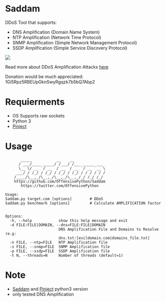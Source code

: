 # Saddam
DDoS Tool that supports:
  * DNS Amplification (Domain Name System)
  * NTP Amplification (Network Time Protocol)
  * SNMP Amplification (Simple Network Management Protocol)
  * SSDP Amplification (Simple Service Discovery Protocol)

![](http://2.bp.blogspot.com/-TkNwFJsznto/VOs3l0uSgDI/AAAAAAAAALQ/S5BNt8ULwpg/s1600/9.png)

Read more about DDoS Amplification Attacks [here](http://www.pythonforpentesting.com/2015/02/ddos-amplification-attacks.html)

Donation would be much appreciated: 1Gi5Rpz5RBEUpGknSwyRgqzk7b5bQ7Abp2
# Requierments
 * OS Supports raw sockets
 * Python 3
 * [Pinject](https://github.com/OffensivePython/Pinject)

# Usage
```
	   _____           __    __              
	  / ___/____ _____/ /___/ /___ _____ ___ 
	  \__ \/ __ `/ __  / __  / __ `/ __ `__ \
	 ___/ / /_/ / /_/ / /_/ / /_/ / / / / / /
	/____/\__,_/\__,_/\__,_/\__,_/_/ /_/ /_/ 
	https://github.com/OffensivePython/Saddam
	   https://twitter.com/OffensivePython

Usage: 
Saddam.py target.com [options]        # DDoS
Saddam.py benchmark [options]         # Calculate AMPLIFICATION factor


Options:
  -h, --help            show this help message and exit
  -d FILE:FILE|DOMAIN, --dns=FILE:FILE|DOMAIN
                        DNS Amplification File and Domains to Resolve (e.g:
                        dns.txt:[evildomain.com|domains_file.txt]
  -n FILE, --ntp=FILE   NTP Amplification file
  -s FILE, --snmp=FILE  SNMP Amplification file
  -p FILE, --ssdp=FILE  SSDP Amplification file
  -t N, --threads=N     Number of threads (default=1)
```

#  Note
 * [Saddam](https://github.com/OffensivePython/Saddam) and [Pinject](https://github.com/OffensivePython/Pinject) python3 version
 * only tested DNS Amplification
